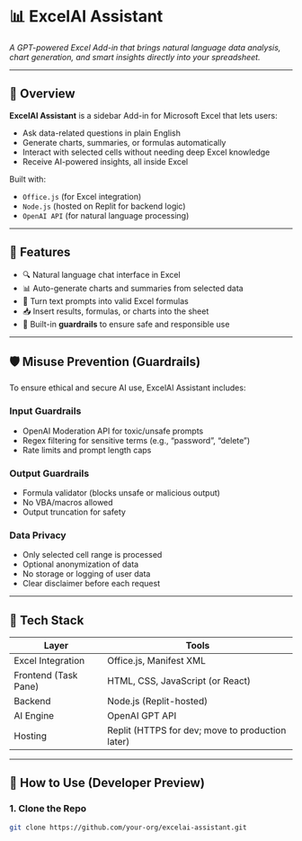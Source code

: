 # 📊 ExcelAI Assistant

*A GPT-powered Excel Add-in that brings natural language data analysis, chart generation, and smart insights directly into your spreadsheet.*

---

## 🚀 Overview

**ExcelAI Assistant** is a sidebar Add-in for Microsoft Excel that lets users:
- Ask data-related questions in plain English
- Generate charts, summaries, or formulas automatically
- Interact with selected cells without needing deep Excel knowledge
- Receive AI-powered insights, all inside Excel

Built with:
- `Office.js` (for Excel integration)
- `Node.js` (hosted on Replit for backend logic)
- `OpenAI API` (for natural language processing)

---

## 🎯 Features

- 🔍 Natural language chat interface in Excel
- 📊 Auto-generate charts and summaries from selected data
- 🧮 Turn text prompts into valid Excel formulas
- 📥 Insert results, formulas, or charts into the sheet
- 🔐 Built-in **guardrails** to ensure safe and responsible use

---

## 🛡️ Misuse Prevention (Guardrails)

To ensure ethical and secure AI use, ExcelAI Assistant includes:

### Input Guardrails
- OpenAI Moderation API for toxic/unsafe prompts
- Regex filtering for sensitive terms (e.g., “password”, “delete”)
- Rate limits and prompt length caps

### Output Guardrails
- Formula validator (blocks unsafe or malicious output)
- No VBA/macros allowed
- Output truncation for safety

### Data Privacy
- Only selected cell range is processed
- Optional anonymization of data
- No storage or logging of user data
- Clear disclaimer before each request

---

## 🧱 Tech Stack

| Layer | Tools |
|-------|-------|
| Excel Integration | Office.js, Manifest XML |
| Frontend (Task Pane) | HTML, CSS, JavaScript (or React) |
| Backend | Node.js (Replit-hosted) |
| AI Engine | OpenAI GPT API |
| Hosting | Replit (HTTPS for dev; move to production later) |

---

## 🧪 How to Use (Developer Preview)

### 1. Clone the Repo
```bash
git clone https://github.com/your-org/excelai-assistant.git
